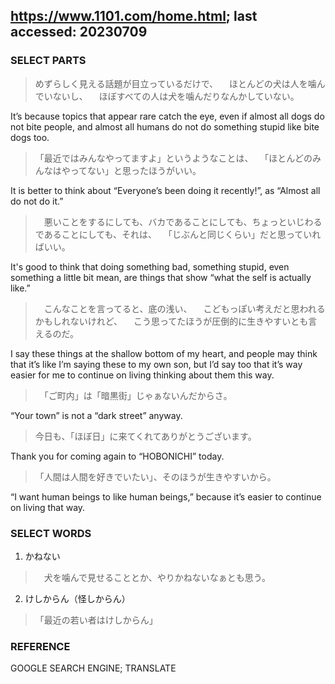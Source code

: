 ## https://www.1101.com/home.html; last accessed: 20230709

### SELECT PARTS

> めずらしく見える話題が目立っているだけで、
　ほとんどの犬は人を噛んでいないし、
　ほぼすべての人は犬を噛んだりなんかしていない。

It’s because topics that appear rare catch the eye, even if almost all dogs do not bite people, and almost all humans do not do something stupid like bite dogs too.

>「最近ではみんなやってますよ」というようなことは、
　「ほとんどのみんなはやってない」と思ったほうがいい。

It is better to think about “Everyone’s been doing it recently!”, as “Almost all do not do it.”

>　悪いことをするにしても、バカであることにしても、ちょっといじわるであることにしても、それは、
　「じぶんと同じくらい」だと思っていればいい。

It's good to think that doing something bad, something stupid, even something a little bit mean, are things that show “what the self is actually like.”

>　こんなことを言ってると、底の浅い、
　こどもっぽい考えだと思われるかもしれないけれど、
　こう思ってたほうが圧倒的に生きやすいとも言えるのだ。

I say these things at the shallow bottom of my heart, and people may think that it’s like I’m saying these to my own son, but I’d say too that it’s way easier for me to continue on living thinking about them this way. 

>　「ご町内」は「暗黒街」じゃぁないんだからさ。

“Your town” is not a “dark street” anyway.

> 今日も、「ほぼ日」に来てくれてありがとうございます。

Thank you for coming again to “HOBONICHI” today.

>「人間は人間を好きでいたい」、そのほうが生きやすいから。

“I want human beings to like human beings,” because it’s easier to continue on living that way.

### SELECT WORDS

1. かねない

>　犬を噛んで見せることとか、やりかねないなぁとも思う。

2. けしからん（怪しからん）

> 「最近の若い者はけしからん」

### REFERENCE

GOOGLE SEARCH ENGINE; TRANSLATE
